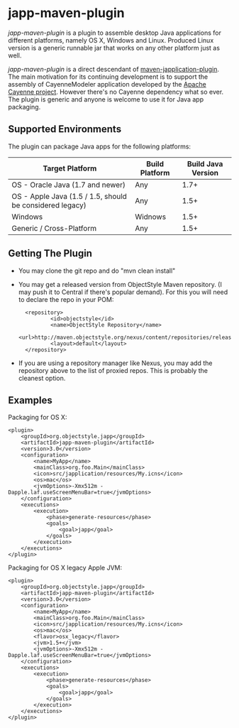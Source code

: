japp-maven-plugin
=================

_japp-maven-plugin_ is a plugin to assemble desktop Java applications for different platforms, namely OS X, Windows and Linux. Produced Linux version is a generic runnable jar that works on any other platform just as well.

_japp-maven-plugin_ is a direct descendant of [maven-japplication-plugin](http://wiki.wocommunity.org/display/WOL/maven-japplication-plugin). The main motivation for its continuing development is to support the assembly of CayenneModeler application developed by the [Apache Cayenne project](http://cayenne.apache.org/). However there's no Cayenne dependency what so ever. The plugin is generic and anyone is welcome to use it for Java app packaging.

Supported Environments
----------------------

The plugin can package Java apps for the following platforms:

|Target Platform|Build Platform|Build Java Version
|---------------|--------------|-------------------
|OS - Oracle Java (1.7 and newer)|Any|1.7+
|OS - Apple Java (1.5 / 1.5, should be considered legacy)|Any|1.5+
|Windows|Widnows|1.5+
|Generic / Cross-Platform|Any|1.5+

Getting The Plugin
------------------

* You may clone the git repo and do "mvn clean install"
* You may get a released version from ObjectStyle Maven repository. (I may push it to Central if there's popular demand). For this you will need to declare the repo in your POM:

        <repository>
                <id>objectstyle</id>
                <name>ObjectStyle Repository</name>
                <url>http://maven.objectstyle.org/nexus/content/repositories/releases</url>
                <layout>default</layout>
        </repository>
    
* If you are using a repository manager like Nexus, you may add the repository above to the list of proxied repos. This is probably the cleanest option.

Examples
--------

Packaging for OS X:

	<plugin>
		<groupId>org.objectstyle.japp</groupId>
		<artifactId>japp-maven-plugin</artifactId>
		<version>3.0</version>
		<configuration>
			<name>MyApp</name>
			<mainClass>org.foo.Main</mainClass>
			<icon>src/japplication/resources/My.icns</icon>
			<os>mac</os>
			<jvmOptions>-Xmx512m -Dapple.laf.useScreenMenuBar=true</jvmOptions>
		</configuration>
		<executions>
			<execution>
				<phase>generate-resources</phase>
				<goals>
					<goal>japp</goal>
				</goals>
			</execution>
		</executions>
	</plugin>

Packaging for OS X legacy Apple JVM:

	<plugin>
		<groupId>org.objectstyle.japp</groupId>
		<artifactId>japp-maven-plugin</artifactId>
		<version>3.0</version>
		<configuration>
			<name>MyApp</name>
			<mainClass>org.foo.Main</mainClass>
			<icon>src/japplication/resources/My.icns</icon>
			<os>mac</os>
			<flavor>osx_legacy</flavor>
			<jvm>1.5+</jvm>
			<jvmOptions>-Xmx512m -Dapple.laf.useScreenMenuBar=true</jvmOptions>
		</configuration>
		<executions>
			<execution>
				<phase>generate-resources</phase>
				<goals>
					<goal>japp</goal>
				</goals>
			</execution>
		</executions>
	</plugin>
